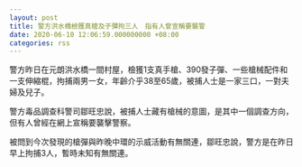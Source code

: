 ```yaml
---
layout: post
title: 警方洪水橋檢獲真槍及子彈拘三人　指有人曾宣稱要襲警
date: 2020-06-10 12:06:59.000000000 +08:00
categories: rss
---
```


警方昨日在元朗洪水橋一間村屋，檢獲1支真手槍、390發子彈、一些槍械配件和一支伸縮棍，拘捕兩男一女，年齡介乎38至65歲，被捕人士是一家三口，一對夫婦及兒子。

警方毒品調查科警司鄒旺忠說，被捕人士藏有槍械的意圖，是其中一個調查方向，但有人曾經在網上宣稱要襲擊警察。

被問到今次發現的槍彈與昨晚中環的示威活動有無關連，鄒旺忠說，警方是在昨日早上拘捕3人，暫時未知有無關連。
